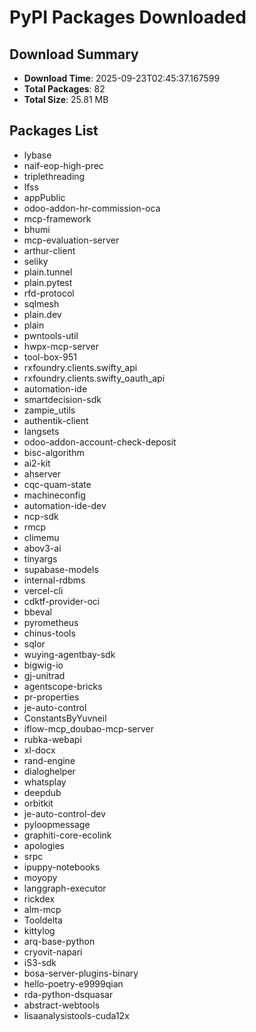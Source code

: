 # PyPI Packages Downloaded

## Download Summary
- **Download Time**: 2025-09-23T02:45:37.167599
- **Total Packages**: 82
- **Total Size**: 25.81 MB

## Packages List
- lybase
- naif-eop-high-prec
- triplethreading
- lfss
- appPublic
- odoo-addon-hr-commission-oca
- mcp-framework
- bhumi
- mcp-evaluation-server
- arthur-client
- seliky
- plain.tunnel
- plain.pytest
- rfd-protocol
- sqlmesh
- plain.dev
- plain
- pwntools-util
- hwpx-mcp-server
- tool-box-951
- rxfoundry.clients.swifty_api
- rxfoundry.clients.swifty_oauth_api
- automation-ide
- smartdecision-sdk
- zampie_utils
- authentik-client
- langsets
- odoo-addon-account-check-deposit
- bisc-algorithm
- ai2-kit
- ahserver
- cqc-quam-state
- machineconfig
- automation-ide-dev
- ncp-sdk
- rmcp
- climemu
- abov3-ai
- tinyargs
- supabase-models
- internal-rdbms
- vercel-cli
- cdktf-provider-oci
- bbeval
- pyrometheus
- chinus-tools
- sqlor
- wuying-agentbay-sdk
- bigwig-io
- gj-unitrad
- agentscope-bricks
- pr-properties
- je-auto-control
- ConstantsByYuvneil
- iflow-mcp_doubao-mcp-server
- rubka-webapi
- xl-docx
- rand-engine
- dialoghelper
- whatsplay
- deepdub
- orbitkit
- je-auto-control-dev
- pyloopmessage
- graphiti-core-ecolink
- apologies
- srpc
- ipuppy-notebooks
- moyopy
- langgraph-executor
- rickdex
- alm-mcp
- Tooldelta
- kittylog
- arq-base-python
- cryovit-napari
- iS3-sdk
- bosa-server-plugins-binary
- hello-poetry-e9999qian
- rda-python-dsquasar
- abstract-webtools
- lisaanalysistools-cuda12x
